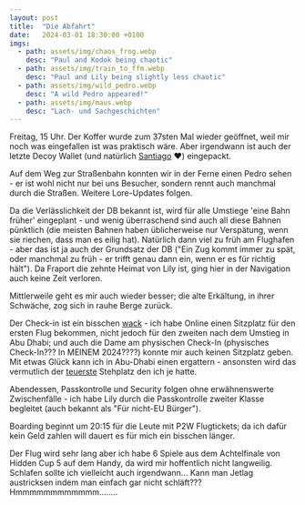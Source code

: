 ```yaml
---
layout: post
title:  "Die Abfahrt"
date:   2024-03-01 18:30:00 +0100
imgs: 
  - path: assets/img/chaos_frog.webp
    desc: "Paul and Kodok being chaotic"
  - path: assets/img/train_to_ffm.webp
    desc: "Paul and Lily being slightly less chaotic"
  - path: assets/img/wild_pedro.webp
    desc: "A wild Pedro appeared!"
  - path: assets/img/maus.webp
    desc: "Lach- und Sachgeschichten"
---
```


Freitag, 15 Uhr. Der Koffer wurde zum 37sten Mal wieder geöffnet, weil mir noch was eingefallen ist was praktisch wäre. 
Aber irgendwann ist auch der letzte Decoy Wallet  (und natürlich <a href="https://www.reddit.com/r/surrealmemes/comments/wlaq4v/santiago/">Santiago</a> ❤️) eingepackt. 

Auf dem Weg zur Straßenbahn konnten wir in der Ferne einen Pedro sehen - er ist wohl nicht nur bei uns Besucher, sondern rennt auch manchmal durch die Straßen. Weitere Lore-Updates folgen.

Da die Verlässlichkeit der DB bekannt ist, wird für alle Umstiege 'eine Bahn früher' eingeplant - und wenig überraschend sind auch all diese Bahnen pünktlich (die meisten Bahnen haben üblicherweise nur Verspätung, wenn sie riechen, dass man es eilig hat).
Natürlich dann viel zu früh am Flughafen - aber das ist ja auch der Grundsatz der DB ("Ein Zug kommt immer zu spät, oder manchmal zu früh - er trifft genau dann ein, wenn er es für richtig hält"). Da Fraport die zehnte Heimat von Lily ist, ging hier in der Navigation auch keine Zeit verloren.

Mittlerweile geht es mir auch wieder besser; die alte Erkältung, in ihrer Schwäche, zog sich in rauhe Berge zurück.

Der Check-in ist ein bisschen <a href="https://i.kym-cdn.com/photos/images/original/001/406/212/f9f.webp">wack</a> - ich habe Online einen Sitzplatz für den ersten Flug bekommen, nicht jedoch für den zweiten nach dem Umstieg in Abu Dhabi; und auch die Dame am physischen Check-In (physisches Check-In??? In MEINEM 2024????) konnte mir auch keinen Sitzplatz geben. Mit etwas Glück kann ich in Abu-Dhabi einen ergattern - ansonsten wird das vermutlich der <a href="https://oragothen.github.io/meerhan/assets/img/ice_lol.webp">teuerste</a> Stehplatz den ich je hatte.

Abendessen, Passkontrolle und Security folgen ohne erwähnenswerte Zwischenfälle - ich habe Lily durch die Passkontrolle zweiter Klasse begleitet (auch bekannt als "Für nicht-EU Bürger").

 Boarding beginnt um 20:15 für die Leute mit P2W Flugtickets; da ich dafür kein Geld zahlen will dauert es für mich ein bisschen länger.
 
 Der Flug wird sehr lang aber ich habe 6 Spiele aus dem Achtelfinale von Hidden Cup 5 auf dem Handy, da wird mir hoffentlich nicht langweilig. Schlafen sollte ich vielleicht auch irgendwann... Kann man Jetlag austricksen indem man einfach gar nicht schläft??? Hmmmmmmmmmmmm........